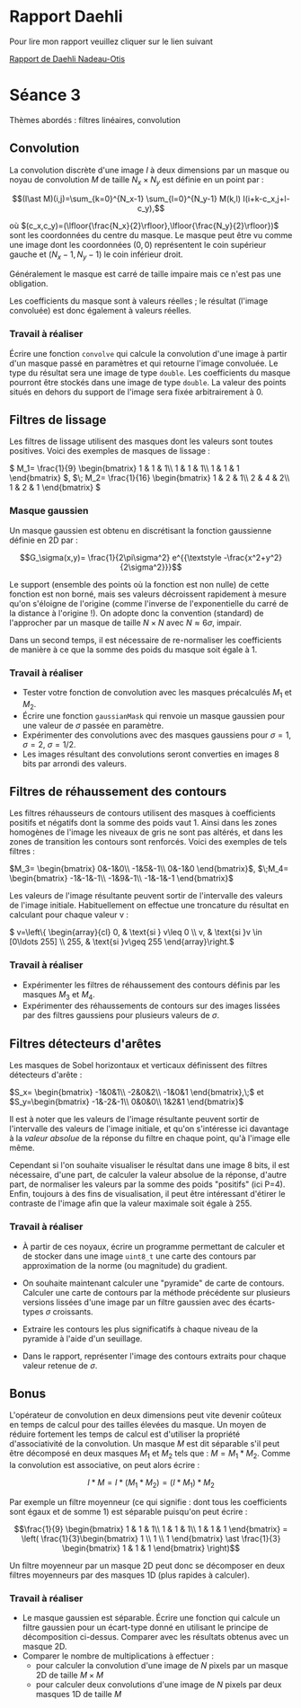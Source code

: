 # Rapport Daehli 

Pour lire mon rapport veuillez cliquer sur le lien suivant 

[Rapport de Daehli Nadeau-Otis](https://git.unistra.fr/nadeauotis/P4y/blob/master/TP3/src/rapportDaehli.md)

# Séance 3

Thèmes abordés :  filtres linéaires, convolution

## Convolution


La convolution discrète d'une image $`I`$ à deux dimensions par un masque ou noyau de convolution $`M`$ de taille $`N_x\times N_y`$ est définie en un point par :


```math
(I\ast M)(i,j)=\sum_{k=0}^{N_x-1} \sum_{l=0}^{N_y-1} M(k,l) I(i+k-c_x,j+l-c_y),
```

où $`(c_x,c_y)=(\lfloor{\frac{N_x}{2}\rfloor},\lfloor{\frac{N_y}{2}\rfloor})`$ sont les coordonnées du centre du masque. Le masque peut être vu comme une image dont les coordonnées $`(0,0)`$ représentent le coin supérieur gauche et $`(N_x-1,N_y-1)`$ le coin inférieur droit.

Généralement le masque est carré de taille impaire mais ce n'est pas une obligation.

Les coefficients du masque sont à valeurs réelles ; le résultat (l'image convoluée) est donc également à valeurs réelles.

### Travail à réaliser

Écrire une fonction `convolve` qui calcule la convolution d'une image à partir d'un masque passé en paramètres et qui retourne l'image convoluée. Le type du résultat sera une image de type `double`.
Les coefficients du masque pourront être stockés dans une image de type `double`.
La valeur des points situés en dehors du support de l'image sera fixée arbitrairement à 0.

## Filtres de lissage

Les filtres de lissage utilisent des masques dont les valeurs sont toutes positives.
Voici des exemples de masques de lissage :

$`
M_1=
\frac{1}{9}
\begin{bmatrix}
1 & 1 & 1\\
1 & 1 & 1\\
1 & 1 & 1
\end{bmatrix}
`$,
$`\;
M_2=
\frac{1}{16}
\begin{bmatrix}
1 & 2 & 1\\
2 & 4 & 2\\
1 & 2 & 1
\end{bmatrix}
`$



### Masque gaussien

Un masque gaussien est obtenu en discrétisant la fonction gaussienne définie en 2D par :
```math
G_\sigma(x,y)= \frac{1}{2\pi\sigma^2}  e^{{\textstyle -\frac{x^2+y^2}{2\sigma^2}}}
```

Le support (ensemble des points où la fonction est non nulle) de cette fonction est non borné, mais ses valeurs décroissent rapidement à mesure qu'on s'éloigne de l'origine (comme l'inverse de l'exponentielle du carré de la distance à l'origine !). On adopte donc la convention (standard) de l'approcher par un masque de taille $`N\times N`$ avec $`N\approx 6\sigma`$, impair. 

Dans un second temps, il est nécessaire de re-normaliser les coefficients de manière à ce que la somme des poids du masque soit égale à 1.
<!---
#### Exemple : 
- Pour $`\sigma=1`$, la taille du masque sera de $`N\times N=7\times 7`$.
- Les coefficients du masque seront calculés à partir de $`G_\sigma`$ de la manière suivante :
$`
\begin{bmatrix}
\ldots & \ldots & \ldots & \ldots & \ldots\\
\ldots & G_\sigma(-1,-1) & G_\sigma(0,-1)& G_\sigma(1,-1)& \ldots\\
\ldots &G_\sigma(-1,0) & G_\sigma(0,0) & G_\sigma(1,0)& \ldots \\
\ldots & G_\sigma(-1,1) & G_\sigma(0,1) & G_\sigma(1,1)& \ldots \\
\ldots & \ldots & \ldots & \ldots & \ldots
\end{bmatrix}
`$
- Les coefficients sont ensuite normalisés de manière à ce que leur somme soit égale à 1.--->

### Travail à réaliser

- Tester votre fonction de convolution avec les masques précalculés $`M_1`$ et $`M_2`$. 
- Écrire une fonction `gaussianMask` qui renvoie un masque gaussien pour une valeur de $`\sigma`$ passée en paramètre.   
- Expérimenter des convolutions avec des masques gaussiens pour  $`\sigma=1`$, $`\sigma=2`$, $`\sigma=1/2`$.
- Les images résultant des convolutions seront converties en images 8 bits par arrondi des valeurs. 

## Filtres de réhaussement des contours

Les filtres réhausseurs de contours utilisent des masques à coefficients positifs et négatifs dont la somme des poids vaut 1. Ainsi dans les zones homogènes de l'image les niveaux de gris ne sont pas altérés, et dans les zones de transition les contours sont renforcés. Voici des exemples de tels filtres :

$`M_3=
\begin{bmatrix}
0&-1&0\\
-1&5&-1\\
0&-1&0
\end{bmatrix}`$,
$`\;M_4=
\begin{bmatrix}
-1&-1&-1\\
-1&9&-1\\
-1&-1&-1
\end{bmatrix}`$

Les valeurs de l'image résultante peuvent sortir de l'intervalle des valeurs de l'image initiale.
Habituellement on effectue une troncature du résultat en calculant pour chaque valeur v :

$`
v=\left\{
\begin{array}{cl}
0, &  \text{si } v\leq 0  \\
v, &   \text{si }v \in [0\ldots 255]  \\
255, &  \text{si }v\geq 255 
\end{array}\right.`$

### Travail à réaliser

- Expérimenter les filtres de réhaussement des contours définis par les masques $`M_3`$ et $`M_4`$.
- Expérimenter des réhaussements de contours sur des images lissées par des filtres gaussiens pour plusieurs valeurs de $`\sigma`$.

## Filtres détecteurs d'arêtes

Les masques de Sobel horizontaux et verticaux définissent des filtres détecteurs d'arête  :

$`S_x= 
\begin{bmatrix}
-1&0&1\\
-2&0&2\\
-1&0&1
\end{bmatrix},\;`$
et 
$`S_y=\begin{bmatrix}
-1&-2&-1\\
0&0&0\\
1&2&1
\end{bmatrix}`$

Il est à noter que les valeurs de l'image résultante peuvent sortir de l'intervalle des valeurs de l'image initiale, et qu'on s'intéresse ici davantage à la *valeur absolue* de la réponse du filtre en chaque point, qu'à l'image elle même. 

Cependant si l'on souhaite visualiser le résultat dans une image 8 bits, il est nécessaire, d'une part, de calculer la valeur absolue de la réponse, d'autre part, de normaliser les valeurs par la somme des poids "positifs" (ici P=4).
Enfin, toujours à des fins de visualisation, il peut être intéressant d'étirer le contraste de l'image afin que la valeur maximale soit égale à 255.

### Travail à réaliser

- À partir de ces noyaux, écrire un programme  permettant de calculer et de stocker dans une image `uint8_t` une carte des contours par approximation de la norme (ou magnitude) du gradient.

- On souhaite maintenant calculer une "pyramide" de carte de contours. Calculer une carte de contours par la méthode précédente sur plusieurs versions lissées d'une image par un filtre gaussien avec des écarts-types $`\sigma`$ croissants.
-  Extraire les contours les plus significatifs à chaque niveau de la pyramide à l'aide d'un seuillage.
-  Dans le rapport, représenter l'image des contours extraits pour chaque valeur retenue de $`\sigma`$.

## Bonus

L'opérateur de convolution en deux dimensions peut vite devenir coûteux en temps de calcul pour des tailles élevées du masque.
Un moyen de réduire fortement les temps de calcul est d'utiliser la propriété d'associativité de la convolution.
Un masque $`M`$ est dit séparable s'il peut être décomposé en deux masques $`M_1`$ et $`M_2`$ tels que : $`M=M_1\ast M_2`$.
Comme la convolution est associative, on peut alors écrire :
```math
I\ast M=I\ast (M_1\ast M_2)=(I\ast M_1)\ast M_2
```

Par exemple un filtre moyenneur (ce qui signifie : dont tous les coefficients sont égaux et de somme 1) est séparable puisqu'on peut écrire :
```math
\frac{1}{9}
\begin{bmatrix}
1 & 1 & 1\\
1 & 1 & 1\\
1 & 1 & 1
\end{bmatrix}
=
\left(
\frac{1}{3}\begin{bmatrix}
1 \\ 
1 \\ 
1
\end{bmatrix}
\ast \frac{1}{3}
\begin{bmatrix}
1 & 1 & 1
\end{bmatrix}
\right)
```

Un filtre moyenneur par un masque 2D peut donc se décomposer en deux filtres moyenneurs par des masques 1D (plus rapides à calculer).

### Travail à réaliser

- Le masque gaussien est séparable. Écrire une fonction qui calcule un filtre gaussien pour un écart-type donné en utilisant le principe de décomposition ci-dessus. Comparer avec les résultats obtenus avec un masque 2D.
- Comparer le nombre de multiplications à effectuer :
	- pour calculer la convolution d'une image de $`N`$ pixels par un masque 2D de taille $`M\times M`$
	- pour calculer deux convolutions d'une image de $`N`$ pixels par deux masques 1D de taille $`M`$




